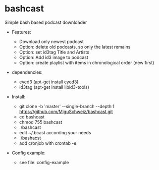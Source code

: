 # bashcast
Simple bash based podcast downloader

* Features:
	* Download only newest podcast
	* Option: delete old podcasts, so only the latest remains
	* Option: set id3tag Title and Artists
	* Option: Add id3 image to podcast
	* Option: create playlist with items in chronological order (new first)

* dependencies:
	* eyed3 (apt-get install eyed3)
	* id3tag (apt-get install libid3-tools)


* Install:
	* git clone -b 'master' --single-branch --depth 1 https://github.com/MiguSchweiz/bashcast.git
	* cd bashcast
	* chmod 755 bashcast
	* ./bashcast
	* edit ~/.bcast according your needs
	* ./bashacst
	* add cronjob with crontab -e

* Config example:
	* see file: config-example
